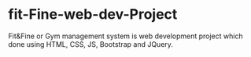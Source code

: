 # fit-Fine-web-dev-Project
Fit&amp;Fine or Gym  management system  is web  development project  which done using  HTML, CSS, JS, Bootstrap and JQuery.
